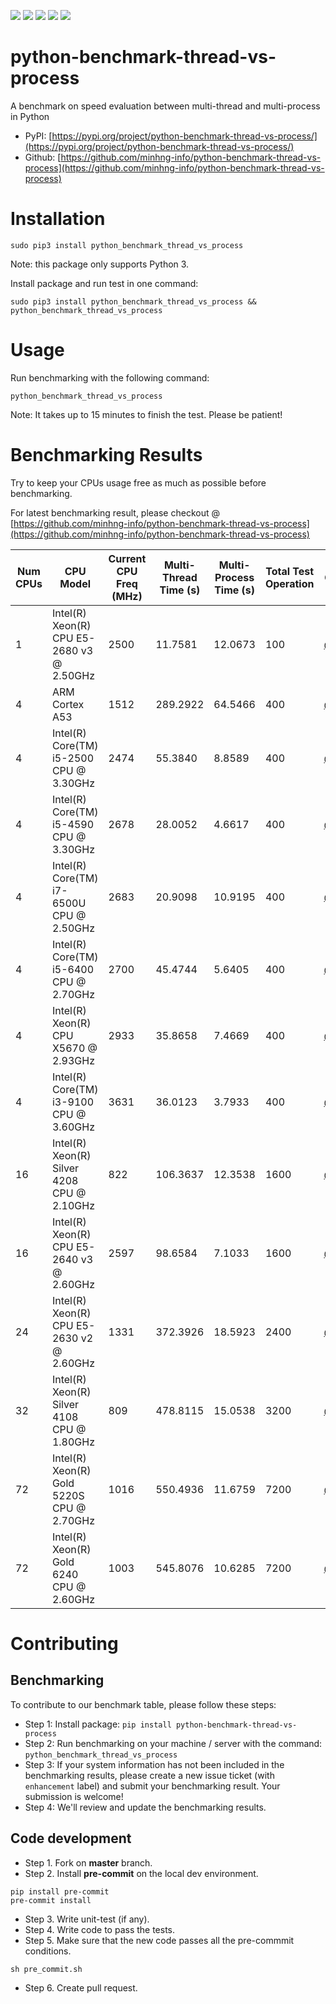 <img src='https://img.shields.io/pypi/l/python_benchmark_thread_vs_process.svg'> <img src='https://img.shields.io/pypi/pyversions/python_benchmark_thread_vs_process.svg'> <img src='https://img.shields.io/pypi/v/python_benchmark_thread_vs_process.svg'> <img src='https://img.shields.io/pypi/dm/python_benchmark_thread_vs_process.svg'> <img src='https://img.shields.io/badge/code%20style-black-000000.svg'>

# python-benchmark-thread-vs-process
A benchmark on speed evaluation between multi-thread and multi-process in Python

* PyPI: [https://pypi.org/project/python-benchmark-thread-vs-process/](https://pypi.org/project/python-benchmark-thread-vs-process/)
* Github: [https://github.com/minhng-info/python-benchmark-thread-vs-process](https://github.com/minhng-info/python-benchmark-thread-vs-process)

# Installation

```
sudo pip3 install python_benchmark_thread_vs_process
```

Note: this package only supports Python 3.

Install package and run test in one command:

```
sudo pip3 install python_benchmark_thread_vs_process && python_benchmark_thread_vs_process
```

# Usage

Run benchmarking with the following command:

```
python_benchmark_thread_vs_process
```

Note: It takes up to 15 minutes to finish the test. Please be patient!

# Benchmarking Results

Try to keep your CPUs usage free as much as possible before benchmarking.

For latest benchmarking result, please checkout @ [https://github.com/minhng-info/python-benchmark-thread-vs-process](https://github.com/minhng-info/python-benchmark-thread-vs-process)

| Num CPUs | CPU Model | Current CPU Freq (MHz) | Multi-Thread Time (s) | Multi-Process Time (s) | Total Test Operation | Contributor |
|---|---|---|---|---|---|---|
| 1        | Intel(R) Xeon(R) CPU E5-2680 v3 @ 2.50GHz | 2500                   | 11.7581               | 12.0673                | 100                  | [@minhng92](https://github.com/minhng92) |
| 4        | ARM Cortex A53 | 1512                   | 289.2922              | 64.5466                | 400                  | [@johnhlaj](https://github.com/johnhlaj) |
| 4        | Intel(R) Core(TM) i5-2500 CPU @ 3.30GHz | 2474                   | 55.3840               | 8.8589                 | 400                  | [@minhng92](https://github.com/minhng92) |
| 4        | Intel(R) Core(TM) i5-4590 CPU @ 3.30GHz | 2678                   | 28.0052               | 4.6617                 | 400                  | [@minhng92](https://github.com/minhng92) |
| 4        | Intel(R) Core(TM) i7-6500U CPU @ 2.50GHz | 2683                   | 20.9098               | 10.9195                | 400                  | [@minhng92](https://github.com/minhng92) |
| 4        | Intel(R) Core(TM) i5-6400 CPU @ 2.70GHz | 2700                   | 45.4744               | 5.6405                 | 400                  | [@minhng92](https://github.com/minhng92) |
| 4        | Intel(R) Xeon(R) CPU X5670 @ 2.93GHz | 2933                   | 35.8658               | 7.4669                 | 400                  | [@minhng92](https://github.com/minhng92) |
| 4        | Intel(R) Core(TM) i3-9100 CPU @ 3.60GHz | 3631                   | 36.0123               | 3.7933                 | 400                  | [@minhng92](https://github.com/minhng92) |
| 16       | Intel(R) Xeon(R) Silver 4208 CPU @ 2.10GHz | 822                    | 106.3637              | 12.3538                | 1600                 | [@minhng92](https://github.com/minhng92) |
| 16       | Intel(R) Xeon(R) CPU E5-2640 v3 @ 2.60GHz | 2597                   | 98.6584               | 7.1033                 | 1600                 | [@minhng92](https://github.com/minhng92) |
| 24       | Intel(R) Xeon(R) CPU E5-2630 v2 @ 2.60GHz | 1331                   | 372.3926              | 18.5923                | 2400                 | [@minhng92](https://github.com/minhng92) |
| 32       | Intel(R) Xeon(R) Silver 4108 CPU @ 1.80GHz | 809                    | 478.8115              | 15.0538                | 3200                 | [@minhng92](https://github.com/minhng92) |
| 72       | Intel(R) Xeon(R) Gold 5220S CPU @ 2.70GHz | 1016                   | 550.4936              | 11.6759                | 7200                 | [@minhng92](https://github.com/minhng92) |
| 72       | Intel(R) Xeon(R) Gold 6240 CPU @ 2.60GHz | 1003                   | 545.8076              | 10.6285                | 7200                 | [@minhng92](https://github.com/minhng92) |

# Contributing

## Benchmarking

To contribute to our benchmark table, please follow these steps:

* Step 1: Install package: `pip install python-benchmark-thread-vs-process`
* Step 2: Run benchmarking on your machine / server with the command: `python_benchmark_thread_vs_process`
* Step 3: If your system information has not been included in the benchmarking results, please create a new issue ticket (with `enhancement` label) and submit your benchmarking result. Your submission is welcome!
* Step 4: We'll review and update the benchmarking results.

## Code development

* Step 1. Fork on **master** branch.
* Step 2. Install **pre-commit** on the local dev environment.

```
pip install pre-commit
pre-commit install

```

* Step 3. Write unit-test (if any).
* Step 4. Write code to pass the tests.
* Step 5. Make sure that the new code passes all the pre-commmit conditions.

```
sh pre_commit.sh

```

* Step 6. Create pull request.
